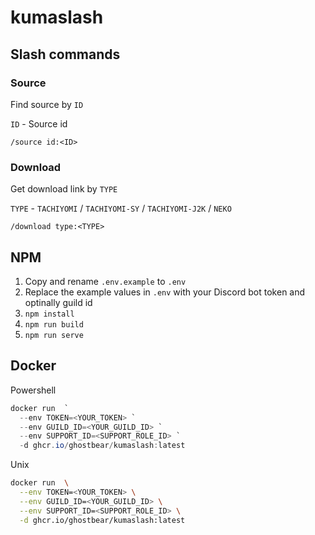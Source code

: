 # kumaslash

## Slash commands

### Source
Find source by `ID`

`ID` - Source id

```
/source id:<ID>
```

### Download
Get download link by `TYPE`

`TYPE` - `TACHIYOMI` / `TACHIYOMI-SY` / `TACHIYOMI-J2K` / `NEKO`

```
/download type:<TYPE>
```


## NPM
1. Copy and rename `.env.example` to `.env`
2. Replace the example values in `.env` with your Discord bot token and optinally guild id
3. `npm install`
4. `npm run build`
5. `npm run serve`

## Docker
Powershell
```powershell
docker run  `
  --env TOKEN=<YOUR_TOKEN> `
  --env GUILD_ID=<YOUR_GUILD_ID> `
  --env SUPPORT_ID=<SUPPORT_ROLE_ID> `
  -d ghcr.io/ghostbear/kumaslash:latest
```

Unix
```bash
docker run  \
  --env TOKEN=<YOUR_TOKEN> \
  --env GUILD_ID=<YOUR_GUILD_ID> \
  --env SUPPORT_ID=<SUPPORT_ROLE_ID> \
  -d ghcr.io/ghostbear/kumaslash:latest
```
